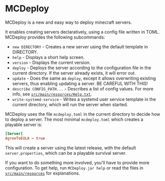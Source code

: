 # MCDeploy
MCDeploy is a new and easy way to deploy minecraft servers.

It enables creating servers declaratively, using a config file written in TOML.  
MCDeploy provides the following subcommands:
- `new DIRECTORY` - Creates a new server using the default template in DIRECTORY.
- `help` - Displays a short help screen.
- `version` - Displays the current version.
- `deploy` - Deploys the server according to the configuration file in the current directory. If the server already exists, it will error out.
- `update` - Does the same as `deploy`, except it allows overwriting existing servers, thus enabling updating a server. BE CAREFUL WITH THIS!
- `describe CONFIG_PATH...` - Describes a list of config values. For more info, see [`src/main/resources/Help.txt`](src/main/resources/Help.txt).
- `write-systemd-service` - Writes a systemd user service template in the current directory, which will run the server when started.

MCDeploy uses the file `mcdeploy.toml` in the current directory to decide how to deploy a server.
The most minimal `mcdeploy.toml` which creates a playable server is:
```toml
[Server]
AgreeToEULA = true
```
This will create a server using the latest release,
with the default `server.properties`,
which can be a playable survival server.

If you want to do something more involved, you'll have to provide more configuration.
To get help, run `MCDeploy.jar help` or read the files in [`src/main/resources`](src/main/resources) for explanations.
